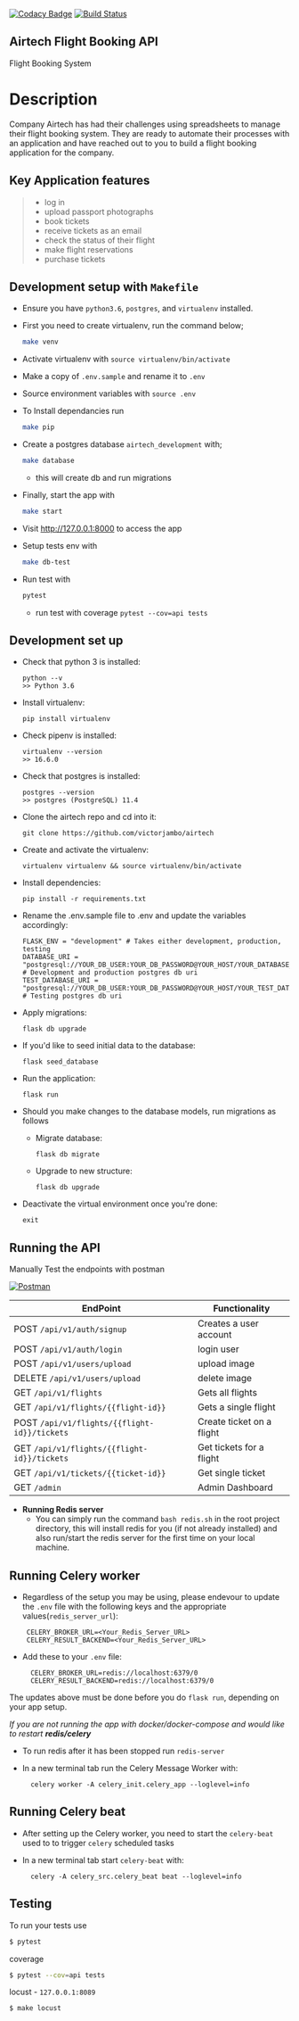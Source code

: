 [![Codacy Badge](https://api.codacy.com/project/badge/Grade/8b99c8cd77314d62ab0602dab2a4eddc)](https://app.codacy.com/app/victorjambo/airtech?utm_source=github.com&utm_medium=referral&utm_content=victorjambo/airtech&utm_campaign=Badge_Grade_Dashboard)
[![Build Status](https://travis-ci.org/victorjambo/airtech.svg?branch=master)](https://travis-ci.org/victorjambo/airtech)


## Airtech Flight Booking API

Flight Booking System

# Description
Company Airtech has had their challenges using spreadsheets to manage their flight booking system. They are ready to automate their processes with an application and have reached out to you to build a flight booking application for the company.

## Key Application features
> - log in
> - upload passport photographs
> - book tickets
> - receive tickets as an email
> - check the status of their flight
> - make flight reservations
> - purchase tickets

## Development setup with `Makefile`
- Ensure you have `python3.6`, `postgres`, and `virtualenv` installed.
- First you need to create virtualenv, run the command below;
    ```bash
    make venv
    ```
- Activate virtualenv with `source virtualenv/bin/activate`
- Make a copy of `.env.sample` and rename it to `.env`
- Source environment variables with `source .env`
- To Install dependancies run
    ```bash
    make pip
    ```
- Create a postgres database `airtech_development` with;
    ```bash
    make database
    ```
    - this will create db and run migrations
- Finally, start the app with
    ```bash
    make start
    ```
- Visit http://127.0.0.1:8000 to access the app

- Setup tests env with
    ```bash
    make db-test
    ```
- Run test with
    ```bash
    pytest
    ```
    - run test with coverage `pytest --cov=api tests`

## Development set up
- Check that python 3 is installed:
    ```
    python --v
    >> Python 3.6
    ```

- Install virtualenv:
    ```
    pip install virtualenv
    ```

- Check pipenv is installed:
    ```
    virtualenv --version
    >> 16.6.0
    ```

- Check that postgres is installed:
    ```
    postgres --version
    >> postgres (PostgreSQL) 11.4

    ```

- Clone the airtech repo and cd into it:
    ```
    git clone https://github.com/victorjambo/airtech

    ```

- Create and activate the virtualenv:
    ```
    virtualenv virtualenv && source virtualenv/bin/activate
    ```

- Install dependencies:
    ```
    pip install -r requirements.txt
    ```

- Rename the .env.sample file to .env and update the variables accordingly:
    ```
    FLASK_ENV = "development" # Takes either development, production, testing
    DATABASE_URI = "postgresql://YOUR_DB_USER:YOUR_DB_PASSWORD@YOUR_HOST/YOUR_DATABASE_NAME" # Development and production postgres db uri
    TEST_DATABASE_URI = "postgresql://YOUR_DB_USER:YOUR_DB_PASSWORD@YOUR_HOST/YOUR_TEST_DATABASE_NAME" # Testing postgres db uri
    ```

- Apply migrations:
    ```
    flask db upgrade
    ```

- If you'd like to seed initial data to the database:
    ```
    flask seed_database
    ```

- Run the application:
    ```
    flask run
    ```

- Should you make changes to the database models, run migrations as follows
    - Migrate database:
        ```
        flask db migrate
        ```

    - Upgrade to new structure:
        ```
        flask db upgrade
        ```

- Deactivate the virtual environment once you're done:
    ```
    exit
    ```

## Running the API

Manually Test the endpoints with postman

[![Postman](https://run.pstmn.io/button.svg)](https://documenter.getpostman.com/view/5205892/SVYkvLfQ?version=latest)

**EndPoint** | **Functionality**
--- | ---
POST `/api/v1/auth/signup` | Creates a user account
POST `/api/v1/auth/login` | login user
POST `/api/v1/users/upload` | upload image
DELETE `/api/v1/users/upload` | delete image
GET  `/api/v1/flights` | Gets all flights
GET `/api/v1/flights/{{flight-id}}` | Gets a single flight
POST  `/api/v1/flights/{{flight-id}}/tickets` | Create ticket on a flight
GET  `/api/v1/flights/{{flight-id}}/tickets` | Get tickets for a flight
GET `/api/v1/tickets/{{ticket-id}}` | Get single ticket
GET `/admin` | Admin Dashboard


- **Running Redis server**
    - You can simply run the command `bash redis.sh` in the root project directory, this will install redis for you (if not already installed) and also run/start the redis server for the first time on your local machine.

##  Running Celery worker

  - Regardless of the setup you may be using, please endevour to update the `.env` file with the following keys and the appropriate values(`redis_server_url`):
       ```
        CELERY_BROKER_URL=<Your_Redis_Server_URL>
        CELERY_RESULT_BACKEND=<Your_Redis_Server_URL>
      ```
  - Add these to your `.env` file:
    ```
      CELERY_BROKER_URL=redis://localhost:6379/0
      CELERY_RESULT_BACKEND=redis://localhost:6379/0
    ```
 The updates above must be done before you do `flask run`, depending on your app setup.


   *If you are not running the app with docker/docker-compose and would like to restart **redis/celery***
   - To run redis after it has been stopped run `redis-server`

   - In a new terminal tab run the Celery Message Worker with:

        ```
          celery worker -A celery_init.celery_app --loglevel=info
        ```

##  Running Celery beat
  - After setting up the Celery worker, you need to start the `celery-beat` used to to trigger `celery` scheduled tasks

  - In a new terminal tab start `celery-beat` with:

    ```
      celery -A celery_src.celery_beat beat --loglevel=info
    ```

## Testing

To run your tests use

```bash
$ pytest
```

coverage
```bash
$ pytest --cov=api tests
```

locust - `127.0.0.1:8089`
```bash
$ make locust
```
